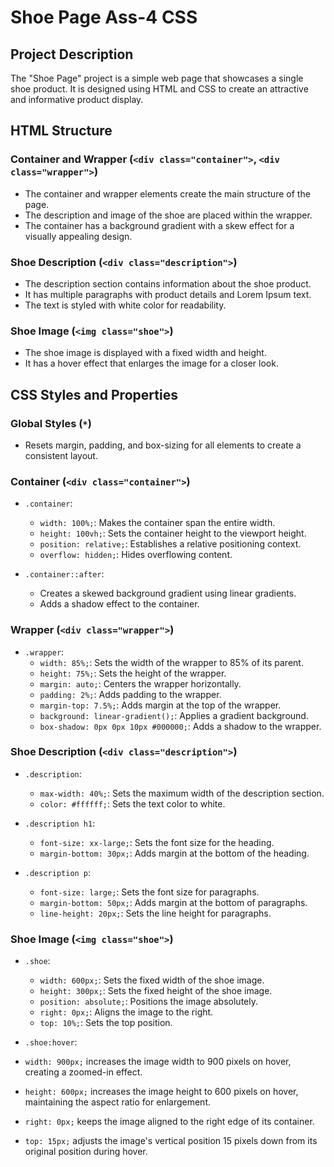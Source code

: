 # Shoe Page Ass-4 CSS

## Project Description
The "Shoe Page" project is a simple web page that showcases a single shoe product. It is designed using HTML and CSS to create an attractive and informative product display.

## HTML Structure

### Container and Wrapper (`<div class="container">`, `<div class="wrapper">`)
- The container and wrapper elements create the main structure of the page.
- The description and image of the shoe are placed within the wrapper.
- The container has a background gradient with a skew effect for a visually appealing design.

### Shoe Description (`<div class="description">`)
- The description section contains information about the shoe product.
- It has multiple paragraphs with product details and Lorem Ipsum text.
- The text is styled with white color for readability.

### Shoe Image (`<img class="shoe">`)
- The shoe image is displayed with a fixed width and height.
- It has a hover effect that enlarges the image for a closer look.

## CSS Styles and Properties

### Global Styles (`*`)
- Resets margin, padding, and box-sizing for all elements to create a consistent layout.

### Container (`<div class="container">`)
- `.container`:
  - `width: 100%;`: Makes the container span the entire width.
  - `height: 100vh;`: Sets the container height to the viewport height.
  - `position: relative;`: Establishes a relative positioning context.
  - `overflow: hidden;`: Hides overflowing content.

- `.container::after`:
  - Creates a skewed background gradient using linear gradients.
  - Adds a shadow effect to the container.

### Wrapper (`<div class="wrapper">`)
- `.wrapper`:
  - `width: 85%;`: Sets the width of the wrapper to 85% of its parent.
  - `height: 75%;`: Sets the height of the wrapper.
  - `margin: auto;`: Centers the wrapper horizontally.
  - `padding: 2%;`: Adds padding to the wrapper.
  - `margin-top: 7.5%;`: Adds margin at the top of the wrapper.
  - `background: linear-gradient();`: Applies a gradient background.
  - `box-shadow: 0px 0px 10px #000000;`: Adds a shadow to the wrapper.

### Shoe Description (`<div class="description">`)
- `.description`:
  - `max-width: 40%;`: Sets the maximum width of the description section.
  - `color: #ffffff;`: Sets the text color to white.

- `.description h1`:
  - `font-size: xx-large;`: Sets the font size for the heading.
  - `margin-bottom: 30px;`: Adds margin at the bottom of the heading.

- `.description p`:
  - `font-size: large;`: Sets the font size for paragraphs.
  - `margin-bottom: 50px;`: Adds margin at the bottom of paragraphs.
  - `line-height: 20px;`: Sets the line height for paragraphs.

### Shoe Image (`<img class="shoe">`)
- `.shoe`:
  - `width: 600px;`: Sets the fixed width of the shoe image.
  - `height: 300px;`: Sets the fixed height of the shoe image.
  - `position: absolute;`: Positions the image absolutely.
  - `right: 0px;`: Aligns the image to the right.
  - `top: 10%;`: Sets the top position.

- `.shoe:hover`:
 - `width: 900px;` increases the image width to 900 pixels on hover, creating a zoomed-in effect.
 - `height: 600px;` increases the image height to 600 pixels on hover, maintaining the aspect ratio for enlargement.
 - `right: 0px;` keeps the image aligned to the right edge of its container.
 - `top: 15px;` adjusts the image's vertical position 15 pixels down from its original position during hover.

